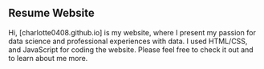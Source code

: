 ## Resume Website

Hi, [charlotte0408.github.io] is my website, where I present my passion for data science and professional experiences with data. I used HTML/CSS, and JavaScript for coding the website.
Please feel free to check it out and to learn about me more. 
